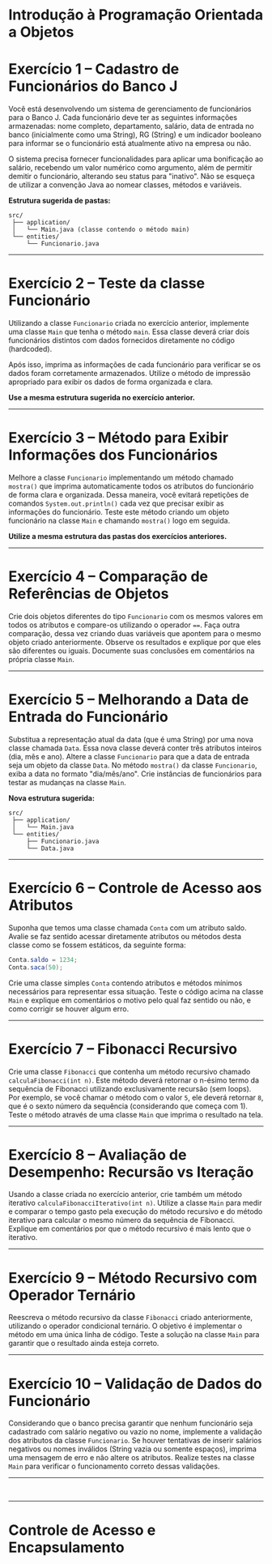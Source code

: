 # Introdução à Programação Orientada a Objetos

# Exercício 1 – Cadastro de Funcionários do Banco J

Você está desenvolvendo um sistema de gerenciamento de funcionários para o Banco J. Cada funcionário deve ter as seguintes informações armazenadas: nome completo, departamento, salário, data de entrada no banco (inicialmente como uma String), RG (String) e um indicador booleano para informar se o funcionário está atualmente ativo na empresa ou não. 

O sistema precisa fornecer funcionalidades para aplicar uma bonificação ao salário, recebendo um valor numérico como argumento, além de permitir demitir o funcionário, alterando seu status para "inativo". Não se esqueça de utilizar a convenção Java ao nomear classes, métodos e variáveis.

**Estrutura sugerida de pastas:**

```
src/
 ├── application/
 │   └── Main.java (classe contendo o método main)
 └── entities/
     └── Funcionario.java
```

---

# Exercício 2 – Teste da classe Funcionário

Utilizando a classe `Funcionario` criada no exercício anterior, implemente uma classe `Main` que tenha o método `main`. Essa classe deverá criar dois funcionários distintos com dados fornecidos diretamente no código (hardcoded). 

Após isso, imprima as informações de cada funcionário para verificar se os dados foram corretamente armazenados. Utilize o método de impressão apropriado para exibir os dados de forma organizada e clara.

**Use a mesma estrutura sugerida no exercício anterior.**

---

# Exercício 3 – Método para Exibir Informações dos Funcionários

Melhore a classe `Funcionario` implementando um método chamado `mostra()` que imprima automaticamente todos os atributos do funcionário de forma clara e organizada. Dessa maneira, você evitará repetições de comandos `System.out.println()` cada vez que precisar exibir as informações do funcionário. Teste este método criando um objeto funcionário na classe `Main` e chamando `mostra()` logo em seguida.

**Utilize a mesma estrutura das pastas dos exercícios anteriores.**

---

# Exercício 4 – Comparação de Referências de Objetos

Crie dois objetos diferentes do tipo `Funcionario` com os mesmos valores em todos os atributos e compare-os utilizando o operador `==`. Faça outra comparação, dessa vez criando duas variáveis que apontem para o mesmo objeto criado anteriormente. Observe os resultados e explique por que eles são diferentes ou iguais. Documente suas conclusões em comentários na própria classe `Main`.

---

# Exercício 5 – Melhorando a Data de Entrada do Funcionário

Substitua a representação atual da data (que é uma String) por uma nova classe chamada `Data`. Essa nova classe deverá conter três atributos inteiros (dia, mês e ano). Altere a classe `Funcionario` para que a data de entrada seja um objeto da classe `Data`. No método `mostra()` da classe `Funcionario`, exiba a data no formato "dia/mês/ano". Crie instâncias de funcionários para testar as mudanças na classe `Main`.

**Nova estrutura sugerida:**

```
src/
 ├── application/
 │   └── Main.java
 └── entities/
     ├── Funcionario.java
     └── Data.java
```

---

# Exercício 6 – Controle de Acesso aos Atributos

Suponha que temos uma classe chamada `Conta` com um atributo saldo. Avalie se faz sentido acessar diretamente atributos ou métodos desta classe como se fossem estáticos, da seguinte forma:  
```java
Conta.saldo = 1234;
Conta.saca(50);
```
Crie uma classe simples `Conta` contendo atributos e métodos mínimos necessários para representar essa situação. Teste o código acima na classe `Main` e explique em comentários o motivo pelo qual faz sentido ou não, e como corrigir se houver algum erro.

---

# Exercício 7 – Fibonacci Recursivo

Crie uma classe `Fibonacci` que contenha um método recursivo chamado `calculaFibonacci(int n)`. Este método deverá retornar o n-ésimo termo da sequência de Fibonacci utilizando exclusivamente recursão (sem loops). Por exemplo, se você chamar o método com o valor `5`, ele deverá retornar `8`, que é o sexto número da sequência (considerando que começa com 1). Teste o método através de uma classe `Main` que imprima o resultado na tela.

---

# Exercício 8 – Avaliação de Desempenho: Recursão vs Iteração

Usando a classe criada no exercício anterior, crie também um método iterativo `calculaFibonacciIterativo(int n)`. Utilize a classe `Main` para medir e comparar o tempo gasto pela execução do método recursivo e do método iterativo para calcular o mesmo número da sequência de Fibonacci. Explique em comentários por que o método recursivo é mais lento que o iterativo.

---

# Exercício 9 – Método Recursivo com Operador Ternário

Reescreva o método recursivo da classe `Fibonacci` criado anteriormente, utilizando o operador condicional ternário. O objetivo é implementar o método em uma única linha de código. Teste a solução na classe `Main` para garantir que o resultado ainda esteja correto.

---

# Exercício 10 – Validação de Dados do Funcionário

Considerando que o banco precisa garantir que nenhum funcionário seja cadastrado com salário negativo ou vazio no nome, implemente a validação dos atributos da classe `Funcionario`. Se houver tentativas de inserir salários negativos ou nomes inválidos (String vazia ou somente espaços), imprima uma mensagem de erro e não altere os atributos. Realize testes na classe `Main` para verificar o funcionamento correto dessas validações.

___

<br>

---

# Controle de Acesso e Encapsulamento